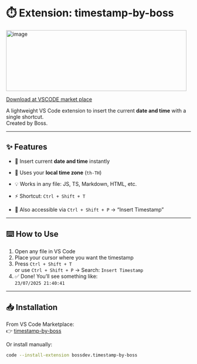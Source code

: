 # ⏱️ Extension: timestamp-by-boss

<img width="492" height="166" alt="image" src="https://github.com/user-attachments/assets/3be14cea-cff7-4c58-afe5-3cd51a487125" />

[Download at VSCODE market place](https://marketplace.visualstudio.com/items?itemName=bossdev.timestamp-by-boss)

A lightweight VS Code extension to insert the current **date and time** with a single shortcut.  
Created by Boss.

---

## ✨ Features

- 📅 Insert current **date and time** instantly
- 🧠 Uses your **local time zone** (`th-TH`)
- 💡 Works in any file: JS, TS, Markdown, HTML, etc.
- ⚡ Shortcut: `Ctrl + Shift + T`

- 🧭 Also accessible via `Ctrl + Shift + P` → “Insert Timestamp”

---

## ⌨️ How to Use

1. Open any file in VS Code
2. Place your cursor where you want the timestamp
3. Press `Ctrl + Shift + T`  
    or use `Ctrl + Shift + P` → Search: `Insert Timestamp`
4. ✅ Done! You’ll see something like:  
    `23/07/2025 21:40:41`

---

## 📥 Installation

From VS Code Marketplace:  
👉 [timestamp-by-boss](https://marketplace.visualstudio.com/items?itemName=bossdev.timestamp-by-boss)

Or install manually:

```bash
code --install-extension bossdev.timestamp-by-boss